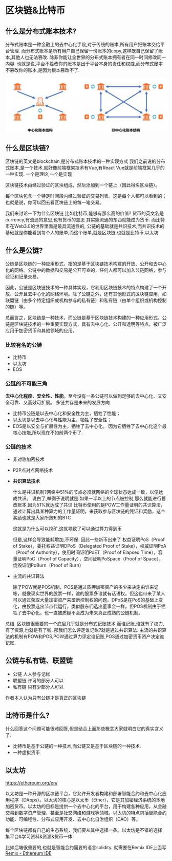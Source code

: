 # 区块链&比特币

## 什么是分布式账本技术?

分布式账本是一种金融上的去中心化手段,对于传统的账本,所有用户把账本交给平台管理. 而分布式账本是所有用户自己保留一份账本的copy,这样既自己保留了账本,其他人也无法篡改.  除非你能让全世界的分布式账本拥有者在同一时间修改同一内容.
也就是说,平台不篡改你的账本是出于平台本身的责任和权威,而分布式账本不篡改你的账本,是因为根本篡改不了.

![image-20230707100508000](./imgs/分布式账本vs中心化账本.png)

## 什么是区块链?

区块链的英文是blockchain,是分布式账本技术的一种实现方式
我们之前说的分布式账本,是一个技术.就好像前端框架技术有Vue,有React
Vue就是前端框架几乎的一种实现.  一个是理论,一个是实现

区块链技术由经过验证的区块组成，然后添加到一个链上（因此得名区块链）。

每个区块包含一个特定时间段内经过验证的交易列表。这是每个人都可以看到的；也就是说，你可以回去看区块链上的每一笔交易。

我们来讨论一下为什么区块链 比如比特币,能够有那么高的价值?
货币的英文名是currency,有流通的意思,也有货币的意思
其实能流通的东西就能成为货币.  而比特币在Web3.0的世界里面是最具流通性的,
公链的基础就是共识技术,而共识技术的基础就是你能看到每个人的账单,而这个账单,就是区块链,也就是比特币,以太坊

## 什么是公链?

公链是区块链的一种应用形式，指的是基于区块链技术构建的开放、公开和去中心化的网络。公链中的数据和交易是公开可查的，任何人都可以加入公链网络，参与验证和记录交易。

因此，公链是区块链技术的一种具体实现，它利用区块链技术的特点构建了一个开放、公开且去中心化的网络环境。除了公链之外，还有其他形式的区块链应用，如联盟链（由多个特定组织或机构参与的私有链）和私有链（由单个组织或机构控制的链）等。

总而言之，区块链是一种技术，而公链是基于区块链技术构建的一种应用形式。公链是区块链技术的一种重要实现方式，具有去中心化、公开和透明等特点，被广泛应用于加密货币和其他领域的应用。

### 比较有名的公链

- 比特币
- 以太坊
- EOS

### 公链的不可能三角

**去中心化程度、安全性、性能**。至今没有一条公链可以做到足够的去中心化、又安全可靠、又高效可扩展。  多链共存是未来的发展方向

- 比特币公链是以去中心化和安全性为主，牺牲了性能；
- 以太坊是以去中心化与性能为主，牺牲了安全性；
- EOS是以安全与扩展性为主，牺牲了去中心化。
  因为它牺牲了去中心化这个最核心技能,所以现在不如前两个币了.

### 公链的技术

- 非对称加密技术

- P2P点对点网络技术

- **共识算法技术**

  什么是共识机制?网络中51%的节点必须就网络的全球状态达成一致，以便达成共识。
  说白了,举例子说明就是:如果一半以上的节点被控制,那么就能进行篡改账本.因为51%就达成了共识
  比特币使用的是POW工作量证明的共识算法，通过计算出具某种算力的工作量证明，来获取参与区块链的凭证和奖励，这个奖励也就是大家所熟知的BTC

  这就是为什么可以挖矿,这就导致了可以通过算力得到币

  但是,这样会导致能耗增加,不环保.
  因此一些新币出来了
  权益证明PoS（Proof of Stake），委托权益证明DPoS（Delegated Proof of Stake），权威证明PoA（Proof of Authority），使用时间证明PoET（Proof of Elapsed Time），容量证明PoC（Proof of Capacity），空间证明PoSpace（Proof of Space），烧毁证明PoBurn（Proof of Burn）

- 
  主流的共识算法

  除了POW就是POS机制，POS是通过质押加密资产的多少来决定由谁来记帐，就像现实世界的股票一样，谁的股票多谁就有话语权。但这也带来了某人可以通过获取大量加密资产来垄断控制权的问题。DPoS是在PoS的基础上变化，由投票选出节点代运行，类似股东们选出董事会一样。但POS机制由于牺牲了去中心化，也一直被质疑不会成为未来真正成熟的公链机制。

总结. 区块链很重要的一个底层几乎就是分布式记账技术,而谁记账,谁就有了权力,有了资源,也就是有了钱.   那我们怎么评定谁记账?就是通过共识算法.
主流的共识算法的机制有POW和POS,POW通过算力评定谁记账,POS通过加密货币资产决定谁记账.

## 公链与私有链、联盟链

- 公链 人人参与记帐
- 联盟链 许可的部分人可以
- 私有链 只有少部分人可以

作者本人认为只有公链才是真正的区块链

## 比特币是什么?

什么回答这个问题可能很难回答,但是结合上面那些概念大家就明白它的真实含义了.

- 比特币是基于公链的一种技术,而公链又是基于区块链的一种技术.
- 一种虚拟货币

## 以太坊

https://ethereum.org/en/

以太坊是一种开源的区块链平台，它允许开发者构建和部署智能合约和去中心化应用程序（DApps）。以太坊的核心是以太币（Ether），它是其加密经济系统的本地加密货币。以太坊的目标是提供一个去中心化的平台，用于构建各种应用，从金融交易到数字资产管理，甚至是社交网络和游戏等领域。以太坊的特点包括智能合约功能、可编程性、分布式应用开发、去中心化自治组织（DAO）等。

每个区块链都有自己的生态系统，我们要从其中选择一条。以太坊是不错的选择
集平台&学习资料&资源&货币一体

比如后端很重要的,也就是智能合约需要的语言solidity. 就需要在Remix IDE上面写
[Remix - Ethereum IDE](https://remix.ethereum.org/)
